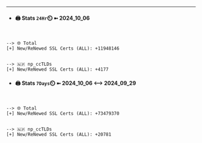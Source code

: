 

---
- #### 🖨️ **Stats** `24Hr`⏲️ ➼ 2024_10_06
```console


--> 🌐 Total
[+] New/ReNewed SSL Certs (ALL): +11948146


--> 🇳🇵 np_ccTLDs
[+] New/ReNewed SSL Certs (ALL): +4177

```

- #### 🖨️ **Stats** `7Days`⏲️ ➼ 2024_10_06 <--> 2024_09_29
```console


--> 🌐 Total
[+] New/ReNewed SSL Certs (ALL): +73479370


--> 🇳🇵 np_ccTLDs
[+] New/ReNewed SSL Certs (ALL): +20781

```

